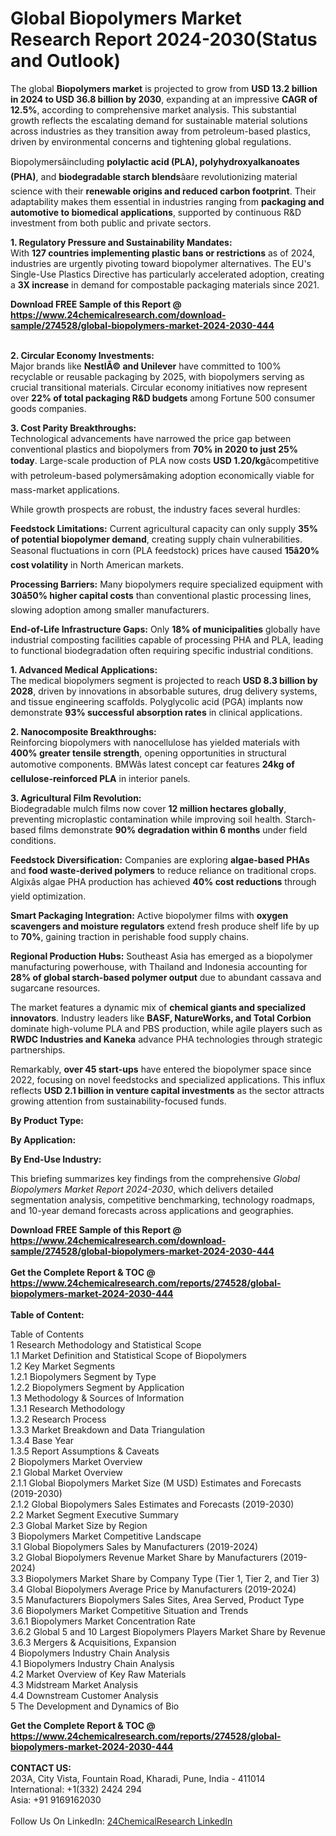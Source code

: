 <h1>Global Biopolymers Market Research Report 2024-2030(Status and Outlook)</h1><p>The global <strong>Biopolymers market</strong> is projected to grow from <strong>USD 13.2 billion in 2024 to USD 36.8 billion by 2030</strong>, expanding at an impressive <strong>CAGR of 12.5%</strong>, according to comprehensive market analysis. This substantial growth reflects the escalating demand for sustainable material solutions across industries as they transition away from petroleum-based plastics, driven by environmental concerns and tightening global regulations.</p><p>Biopolymersâincluding <strong>polylactic acid (PLA), polyhydroxyalkanoates (PHA)</strong>, and <strong>biodegradable starch blends</strong>âare revolutionizing material science with their <strong>renewable origins and reduced carbon footprint</strong>. Their adaptability makes them essential in industries ranging from <strong>packaging and automotive to biomedical applications</strong>, supported by continuous R&amp;D investment from both public and private sectors.</p><p><strong>1. Regulatory Pressure and Sustainability Mandates:</strong><br>
With <strong>127 countries implementing plastic bans or restrictions</strong> as of 2024, industries are urgently pivoting toward biopolymer alternatives. The EU's Single-Use Plastics Directive has particularly accelerated adoption, creating a <strong>3X increase</strong> in demand for compostable packaging materials since 2021.</p><div><b>Download FREE Sample of this Report @ 
            <a href="https://www.24chemicalresearch.com/download-sample/274528/global-biopolymers-market-2024-2030-444">
            https://www.24chemicalresearch.com/download-sample/274528/global-biopolymers-market-2024-2030-444</a></b></div><br><p><strong>2. Circular Economy Investments:</strong><br>
Major brands like <strong>NestlÃ© and Unilever</strong> have committed to 100% recyclable or reusable packaging by 2025, with biopolymers serving as crucial transitional materials. Circular economy initiatives now represent over <strong>22% of total packaging R&amp;D budgets</strong> among Fortune 500 consumer goods companies.</p><p><strong>3. Cost Parity Breakthroughs:</strong><br>
Technological advancements have narrowed the price gap between conventional plastics and biopolymers from <strong>70% in 2020 to just 25% today</strong>. Large-scale production of PLA now costs <strong>USD 1.20/kg</strong>âcompetitive with petroleum-based polymersâmaking adoption economically viable for mass-market applications.</p><p>While growth prospects are robust, the industry faces several hurdles:</p><p><strong>Feedstock Limitations:</strong> Current agricultural capacity can only supply <strong>35% of potential biopolymer demand</strong>, creating supply chain vulnerabilities. Seasonal fluctuations in corn (PLA feedstock) prices have caused <strong>15â20% cost volatility</strong> in North American markets.</p><p><strong>Processing Barriers:</strong> Many biopolymers require specialized equipment with <strong>30â50% higher capital costs</strong> than conventional plastic processing lines, slowing adoption among smaller manufacturers.</p><p><strong>End-of-Life Infrastructure Gaps:</strong> Only <strong>18% of municipalities</strong> globally have industrial composting facilities capable of processing PHA and PLA, leading to functional biodegradation often requiring specific industrial conditions.</p><p><strong>1. Advanced Medical Applications:</strong><br>
The medical biopolymers segment is projected to reach <strong>USD 8.3 billion by 2028</strong>, driven by innovations in absorbable sutures, drug delivery systems, and tissue engineering scaffolds. Polyglycolic acid (PGA) implants now demonstrate <strong>93% successful absorption rates</strong> in clinical applications.</p><p><strong>2. Nanocomposite Breakthroughs:</strong><br>
Reinforcing biopolymers with nanocellulose has yielded materials with <strong>400% greater tensile strength</strong>, opening opportunities in structural automotive components. BMWâs latest concept car features <strong>24kg of cellulose-reinforced PLA</strong> in interior panels.</p><p><strong>3. Agricultural Film Revolution:</strong><br>
Biodegradable mulch films now cover <strong>12 million hectares globally</strong>, preventing microplastic contamination while improving soil health. Starch-based films demonstrate <strong>90% degradation within 6 months</strong> under field conditions.</p><p><strong>Feedstock Diversification:</strong> Companies are exploring <strong>algae-based PHAs</strong> and <strong>food waste-derived polymers</strong> to reduce reliance on traditional crops. Algixâs algae PHA production has achieved <strong>40% cost reductions</strong> through yield optimization.</p><p><strong>Smart Packaging Integration:</strong> Active biopolymer films with <strong>oxygen scavengers and moisture regulators</strong> extend fresh produce shelf life by up to <strong>70%</strong>, gaining traction in perishable food supply chains.</p><p><strong>Regional Production Hubs:</strong> Southeast Asia has emerged as a biopolymer manufacturing powerhouse, with Thailand and Indonesia accounting for <strong>28% of global starch-based polymer output</strong> due to abundant cassava and sugarcane resources.</p><p>The market features a dynamic mix of <strong>chemical giants and specialized innovators</strong>. Industry leaders like <strong>BASF, NatureWorks, and Total Corbion</strong> dominate high-volume PLA and PBS production, while agile players such as <strong>RWDC Industries and Kaneka</strong> advance PHA technologies through strategic partnerships.</p><p>Remarkably, <strong>over 45 start-ups</strong> have entered the biopolymer space since 2022, focusing on novel feedstocks and specialized applications. This influx reflects <strong>USD 2.1 billion in venture capital investments</strong> as the sector attracts growing attention from sustainability-focused funds.</p><p><strong>By Product Type:</strong></p><p><strong>By Application:</strong></p><p><strong>By End-Use Industry:</strong></p><p>This briefing summarizes key findings from the comprehensive <em>Global Biopolymers Market Report 2024-2030</em>, which delivers detailed segmentation analysis, competitive benchmarking, technology roadmaps, and 10-year demand forecasts across applications and geographies.</p><div><b>Download FREE Sample of this Report @ 
            <a href="https://www.24chemicalresearch.com/download-sample/274528/global-biopolymers-market-2024-2030-444">
            https://www.24chemicalresearch.com/download-sample/274528/global-biopolymers-market-2024-2030-444</a></b></div><br><div><b>Get the Complete Report & TOC @ 
            <a href="https://www.24chemicalresearch.com/reports/274528/global-biopolymers-market-2024-2030-444">
            https://www.24chemicalresearch.com/reports/274528/global-biopolymers-market-2024-2030-444</a></b></div><br>
            <b>Table of Content:</b><p>Table of Contents<br />
1 Research Methodology and Statistical Scope<br />
1.1 Market Definition and Statistical Scope of Biopolymers<br />
1.2 Key Market Segments<br />
1.2.1 Biopolymers Segment by Type<br />
1.2.2 Biopolymers Segment by Application<br />
1.3 Methodology & Sources of Information<br />
1.3.1 Research Methodology<br />
1.3.2 Research Process<br />
1.3.3 Market Breakdown and Data Triangulation<br />
1.3.4 Base Year<br />
1.3.5 Report Assumptions & Caveats<br />
2 Biopolymers Market Overview<br />
2.1 Global Market Overview<br />
2.1.1 Global Biopolymers Market Size (M USD) Estimates and Forecasts (2019-2030)<br />
2.1.2 Global Biopolymers Sales Estimates and Forecasts (2019-2030)<br />
2.2 Market Segment Executive Summary<br />
2.3 Global Market Size by Region<br />
3 Biopolymers Market Competitive Landscape<br />
3.1 Global Biopolymers Sales by Manufacturers (2019-2024)<br />
3.2 Global Biopolymers Revenue Market Share by Manufacturers (2019-2024)<br />
3.3 Biopolymers Market Share by Company Type (Tier 1, Tier 2, and Tier 3)<br />
3.4 Global Biopolymers Average Price by Manufacturers (2019-2024)<br />
3.5 Manufacturers Biopolymers Sales Sites, Area Served, Product Type<br />
3.6 Biopolymers Market Competitive Situation and Trends<br />
3.6.1 Biopolymers Market Concentration Rate<br />
3.6.2 Global 5 and 10 Largest Biopolymers Players Market Share by Revenue<br />
3.6.3 Mergers & Acquisitions, Expansion<br />
4 Biopolymers Industry Chain Analysis<br />
4.1 Biopolymers Industry Chain Analysis<br />
4.2 Market Overview of Key Raw Materials<br />
4.3 Midstream Market Analysis<br />
4.4 Downstream Customer Analysis<br />
5 The Development and Dynamics of Bio</p><div><b>Get the Complete Report & TOC @ 
            <a href="https://www.24chemicalresearch.com/reports/274528/global-biopolymers-market-2024-2030-444">
            https://www.24chemicalresearch.com/reports/274528/global-biopolymers-market-2024-2030-444</a></b></div><br><b>CONTACT US:</b><br>
            203A, City Vista, Fountain Road, Kharadi, Pune, India - 411014<br>
            International: +1(332) 2424 294<br>
            Asia: +91 9169162030 <br><br>
            Follow Us On LinkedIn: <a href="https://www.linkedin.com/company/24chemicalresearch/">24ChemicalResearch LinkedIn</a>